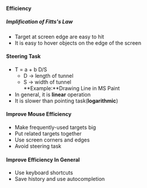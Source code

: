 #### Efficiency

##### Implification of Fitts's Law
- Target at screen edge are easy to hit
- It is easy to hover objects on the edge of the screen

#### Steering Task
- T = a + b D/S
	* D -> length of tunnel
	* S -> width of tunnel  
**Example:**Drawing Line in MS Paint
- In general, it is **linear** operation
- It is slower than pointing task(**logarithmic**)

#### Improve Mouse Efficiency
- Make frequently-used targets big
- Put related targets together
- Use screen corners and edges
- Avoid steering task


#### Improve Efficiency In General
- Use keyboard shortcuts 
- Save history and use autocompletion


